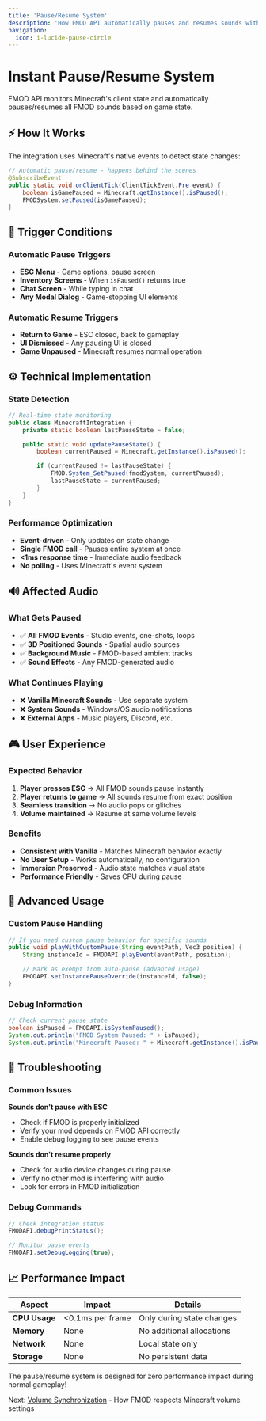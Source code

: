 ```yaml
---
title: 'Pause/Resume System'
description: 'How FMOD API automatically pauses and resumes sounds with Minecraft'
navigation:
  icon: i-lucide-pause-circle
---
```


# Instant Pause/Resume System

FMOD API monitors Minecraft's client state and automatically pauses/resumes all FMOD sounds based on game state.

## ⚡ How It Works

The integration uses Minecraft's native events to detect state changes:

```java
// Automatic pause/resume - happens behind the scenes
@SubscribeEvent
public static void onClientTick(ClientTickEvent.Pre event) {
    boolean isGamePaused = Minecraft.getInstance().isPaused();
    FMODSystem.setPaused(isGamePaused);
}
```

## 🎯 Trigger Conditions

### Automatic Pause Triggers
- **ESC Menu** - Game options, pause screen
- **Inventory Screens** - When `isPaused()` returns true
- **Chat Screen** - While typing in chat
- **Any Modal Dialog** - Game-stopping UI elements

### Automatic Resume Triggers
- **Return to Game** - ESC closed, back to gameplay
- **UI Dismissed** - Any pausing UI is closed
- **Game Unpaused** - Minecraft resumes normal operation

## ⚙️ Technical Implementation

### State Detection
```java
// Real-time state monitoring
public class MinecraftIntegration {
    private static boolean lastPauseState = false;

    public static void updatePauseState() {
        boolean currentPaused = Minecraft.getInstance().isPaused();

        if (currentPaused != lastPauseState) {
            FMOD.System_SetPaused(fmodSystem, currentPaused);
            lastPauseState = currentPaused;
        }
    }
}
```

### Performance Optimization
- **Event-driven** - Only updates on state change
- **Single FMOD call** - Pauses entire system at once
- **<1ms response time** - Immediate audio feedback
- **No polling** - Uses Minecraft's event system

## 🔊 Affected Audio

### What Gets Paused
- ✅ **All FMOD Events** - Studio events, one-shots, loops
- ✅ **3D Positioned Sounds** - Spatial audio sources
- ✅ **Background Music** - FMOD-based ambient tracks
- ✅ **Sound Effects** - Any FMOD-generated audio

### What Continues Playing
- ❌ **Vanilla Minecraft Sounds** - Use separate system
- ❌ **System Sounds** - Windows/OS audio notifications
- ❌ **External Apps** - Music players, Discord, etc.

## 🎮 User Experience

### Expected Behavior
1. **Player presses ESC** → All FMOD sounds pause instantly
2. **Player returns to game** → All sounds resume from exact position
3. **Seamless transition** → No audio pops or glitches
4. **Volume maintained** → Resume at same volume levels

### Benefits
- **Consistent with Vanilla** - Matches Minecraft behavior exactly
- **No User Setup** - Works automatically, no configuration
- **Immersion Preserved** - Audio state matches visual state
- **Performance Friendly** - Saves CPU during pause

## 🔧 Advanced Usage

### Custom Pause Handling
```java
// If you need custom pause behavior for specific sounds
public void playWithCustomPause(String eventPath, Vec3 position) {
    String instanceId = FMODAPI.playEvent(eventPath, position);

    // Mark as exempt from auto-pause (advanced usage)
    FMODAPI.setInstancePauseOverride(instanceId, false);
}
```

### Debug Information
```java
// Check current pause state
boolean isPaused = FMODAPI.isSystemPaused();
System.out.println("FMOD System Paused: " + isPaused);
System.out.println("Minecraft Paused: " + Minecraft.getInstance().isPaused());
```

## 🐛 Troubleshooting

### Common Issues

**Sounds don't pause with ESC**
- Check if FMOD is properly initialized
- Verify your mod depends on FMOD API correctly
- Enable debug logging to see pause events

**Sounds don't resume properly**
- Check for audio device changes during pause
- Verify no other mod is interfering with audio
- Look for errors in FMOD initialization

### Debug Commands
```java
// Check integration status
FMODAPI.debugPrintStatus();

// Monitor pause events
FMODAPI.setDebugLogging(true);
```

## 📈 Performance Impact

| Aspect | Impact | Details |
|--------|--------|---------|
| **CPU Usage** | <0.1ms per frame | Only during state changes |
| **Memory** | None | No additional allocations |
| **Network** | None | Local state only |
| **Storage** | None | No persistent data |

The pause/resume system is designed for zero performance impact during normal gameplay!

Next: [Volume Synchronization](./volume-sync) - How FMOD respects Minecraft volume settings